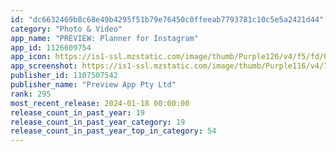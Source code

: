 ```yaml
---
id: "dc6632469b8c68e49b4295f51b79e76450c0ffeeab7793781c10c5e5a2421d44"
category: "Photo & Video"
app_name: "PREVIEW: Planner for Instagram"
app_id: 1126609754
app_icon: https://is1-ssl.mzstatic.com/image/thumb/Purple126/v4/f5/fd/0a/f5fd0ab4-80c8-dd0c-f797-953659250e51/AppIcon-0-0-1x_U007emarketing-0-8-0-0-85-220.png/1024x1024bb.png
app_screenshot: https://is1-ssl.mzstatic.com/image/thumb/Purple116/v4/72/ff/19/72ff19ad-2332-82b7-69c2-0b115b84406b/6ce1694c-b275-4179-bac9-863e2e05bc94_1284x2778bb.png/1284x2778bb.png
publisher_id: 1107507542
publisher_name: "Preview App Pty Ltd"
rank: 295
most_recent_release: 2024-01-18 00:00:00
release_count_in_past_year: 19
release_count_in_past_year_category: 19
release_count_in_past_year_top_in_category: 54
---
```

